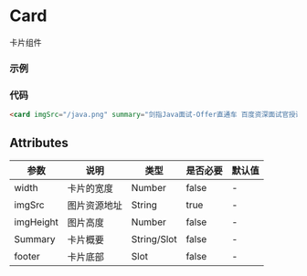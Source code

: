 # Card
卡片组件

### 示例

<card imgSrc="/tmdUI/java.png" summary="剑指Java面试-Offer直通车 百度资深面试官授课"></card>

### 代码
```html
<card imgSrc="/java.png" summary="剑指Java面试-Offer直通车 百度资深面试官授课"></card>
```

## Attributes
| 参数 | 说明 | 类型 | 是否必要 | 默认值 |
| --- | --- | --- |   ---   |  ---  |
| width | 卡片的宽度 | Number | false | - |
| imgSrc | 图片资源地址 | String | true | - |
| imgHeight | 图片高度 | Number | false | - |
| Summary | 卡片概要 | String/Slot | false | - |
| footer | 卡片底部 | Slot | false | - |